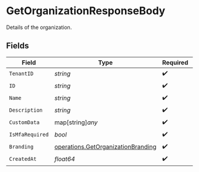 # GetOrganizationResponseBody

Details of the organization.


## Fields

| Field                                                                                    | Type                                                                                     | Required                                                                                 | Description                                                                              |
| ---------------------------------------------------------------------------------------- | ---------------------------------------------------------------------------------------- | ---------------------------------------------------------------------------------------- | ---------------------------------------------------------------------------------------- |
| `TenantID`                                                                               | *string*                                                                                 | :heavy_check_mark:                                                                       | N/A                                                                                      |
| `ID`                                                                                     | *string*                                                                                 | :heavy_check_mark:                                                                       | N/A                                                                                      |
| `Name`                                                                                   | *string*                                                                                 | :heavy_check_mark:                                                                       | N/A                                                                                      |
| `Description`                                                                            | *string*                                                                                 | :heavy_check_mark:                                                                       | N/A                                                                                      |
| `CustomData`                                                                             | map[string]*any*                                                                         | :heavy_check_mark:                                                                       | arbitrary                                                                                |
| `IsMfaRequired`                                                                          | *bool*                                                                                   | :heavy_check_mark:                                                                       | N/A                                                                                      |
| `Branding`                                                                               | [operations.GetOrganizationBranding](../../models/operations/getorganizationbranding.md) | :heavy_check_mark:                                                                       | N/A                                                                                      |
| `CreatedAt`                                                                              | *float64*                                                                                | :heavy_check_mark:                                                                       | N/A                                                                                      |